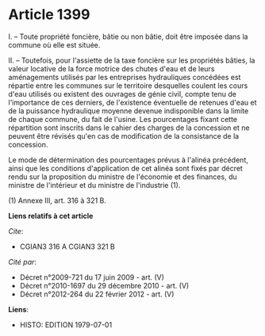 # Article 1399

I. – Toute propriété foncière, bâtie ou non bâtie, doit être imposée dans la commune où elle est située.

II. – Toutefois, pour l'assiette de la taxe foncière sur les propriétés bâties, la valeur locative de la force motrice des
chutes d'eau et de leurs aménagements utilisés par les entreprises hydrauliques concédées est répartie entre les communes sur
le territoire desquelles coulent les cours d'eau utilisés ou existent des ouvrages de génie civil, compte tenu de
l'importance de ces derniers, de l'existence éventuelle de retenues d'eau et de la puissance hydraulique moyenne devenue
indisponible dans la limite de chaque commune, du fait de l'usine. Les pourcentages fixant cette répartition sont inscrits
dans le cahier des charges de la concession et ne peuvent être révisés qu'en cas de modification de la consistance de la
concession.

Le mode de détermination des pourcentages prévus à l'alinéa précédent, ainsi que les conditions d'application de cet alinéa
sont fixés par décret rendu sur la proposition du ministre de l'économie et des finances, du ministre de l'intérieur et du
ministre de l'industrie (1).

(1) Annexe III, art. 316 à 321 B.

**Liens relatifs à cet article**

_Cite_:

  - CGIAN3 316 A CGIAN3 321 B

_Cité par_:

  - Décret n°2009-721 du 17 juin 2009 - art. (V)
  - Décret n°2010-1697 du 29 décembre 2010 - art. (V)
  - Décret n°2012-264 du 22 février 2012 - art. (V)

**Liens**:

  - HISTO: EDITION 1979-07-01
